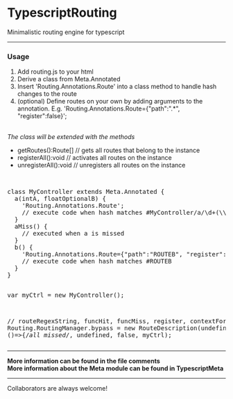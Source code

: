 TypescriptRouting
=================

Minimalistic routing engine for typescript
<hr>


<h3>Usage</h3>
<ol>
<li>Add routing.js to your html</li>
<li>Derive a class from Meta.Annotated</li>
<li>Insert 'Routing.Annotations.Route' into a class method to handle hash changes to the route</li>
<li>(optional) Define routes on your own by adding arguments to the annotation. E.g. 'Routing.Annotations.Route={"path":".*", "register":false}';
</ol>
<br>
<i>The class will be extended with the methods</i>
<ul>
<li>getRoutes():Route[]   // gets all routes that belong to the instance</li>
<li>registerAll():void    // activates all routes on the instance</li>
<li>unregisterAll():void  // unregisters all routes on the instance</li>
</ul>
<br>
<pre>
class MyController extends Meta.Annotated {
  a(intA, floatOptionalB) {
    'Routing.Annotations.Route';
    // execute code when hash matches #MyController/a/\d+(\\d*\.\d+)?
  }
  aMiss() {
    // executed when a is missed
  }
  b() {
    'Routing.Annotations.Route={"path":"ROUTEB", "register":false}';
    // execute code when hash matches #ROUTEB
  }
}

var myCtrl = new MyController();

// routeRegexString, funcHit, funcMiss, register, contextForHitMiss
Routing.RoutingManager.bypass = new RouteDescription(undefined, ()=>{/*all missed*/, undefined, false, myCtrl);
</pre>
<hr>
<b>More information can be found in the file comments</b><br>
<b>More information about the Meta module can be found in TypescriptMeta</b>
<hr>
Collaborators are always welcome!
